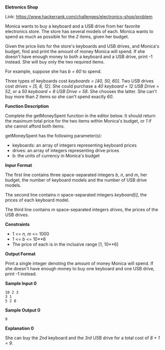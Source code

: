 **Eletronics Shop**

Link: https://www.hackerrank.com/challenges/electronics-shop/problem

Monica wants to buy a keyboard and a USB drive from her favorite electronics store. The store has several models of each. Monica wants to spend as much as possible for the *2* items, given her budget.

Given the price lists for the store's keyboards and USB drives, and Monica's budget, find and print the amount of money Monica will spend. If she doesn't have enough money to both a keyboard and a USB drive, print -1 instead. She will buy only the two required items.

For example, suppose she has *b = 60* to spend. 

Three types of keyboards cost *keyboards = [40, 50, 60]*. Two USB drives cost *drives = [5, 8, 12]*. She could purchase a *40 keyboard + 12 USB Drive = 52*, or a *50 keyboard + 8 USB Drive = 58*. She chooses the latter. She can't buy more than *2* items so she can't spend exactly *60*.

**Function Description**

Complete the getMoneySpent function in the editor below. It should return the maximum total price for the two items within Monica's budget, or *1* if she cannot afford both items.

getMoneySpent has the following parameter(s):
* keyboards: an array of integers representing keyboard prices
* drives: an array of integers representing drive prices
* b: the units of currency in Monica's budget

**Inpur Format**

The first line contains three space-separated integers *b*, *n*, and *m*, her budget, the number of keyboard models and the number of USB drive models. 

The second line contains *n* space-separated integers *keyboard[i]*, the prices of each keyboard model. 

The third line contains *m* space-separated integers *drives*, the prices of the USB drives.

**Constraints**

* 1 <= *n, m* <= 1000
* 1 <= *b* <= 10**6
* The price of each is in the inclusive range [1, 10**6]

**Output Format**

Print a single integer denoting the amount of money Monica will spend. If she doesn't have enough money to buy one keyboard and one USB drive, print -1 instead.

**Sample Input 0**
```
10 2 3
3 1
5 2 8
```

**Sample Output 0**
```
9
```

**Explanation 0**

She can buy the *2nd* keyboard and the *3rd* USB drive for a total cost of *8 + 1 = 9*.
